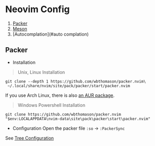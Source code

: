 # Neovim Config
1. [Packer](#packer)
2. [Meson](#meson)
3. [Autocomplation](#auto complation)

## Packer
- Installation
> Unix, Linux Installation
```shell
git clone --depth 1 https://github.com/wbthomason/packer.nvim\
 ~/.local/share/nvim/site/pack/packer/start/packer.nvim
```
If you use Arch Linux, there is also [an AUR
package](https://aur.archlinux.org/packages/nvim-packer-git/).

> Windows Powershell Installation
```shell
git clone https://github.com/wbthomason/packer.nvim "$env:LOCALAPPDATA\nvim-data\site\pack\packer\start\packer.nvim"
```
- Configuration
Open the packer file `:so` -> `:PackerSync`


See [Tree Configuration](https://github.com/activeagle/nvim/blob/main/nvim-tree-lua.txt)
